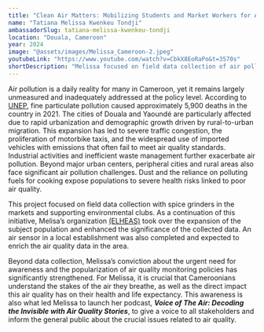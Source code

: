 ```yaml
---
title: "Clean Air Matters: Mobilizing Students and Market Workers for Air Quality Awareness in Douala"
name: "Tatiana Melissa Kwenkeu Tondji"
ambassadorSlug: tatiana-melissa-kwenkeu-tondji
location: "Douala, Cameroon"
year: 2024
image: "@assets/images/Melissa_Cameroon-2.jpeg"
youtubeLink: "https://www.youtube.com/watch?v=CbkX8EoRaPo&t=3570s"
shortDescription: "Melissa focused on field data collection of air pollution with spice grinders in markets and supporting environmental clubs to raise awareness about air quality in Douala, Cameroon."
---
```


Air pollution is a daily reality for many in Cameroon, yet it remains largely unmeasured and inadequately addressed at the policy level. According to <a href="https://www.unep.org/interactives/air-pollution-note" target="_blank" rel="noreferrer noopener" aria-label="UNEP air pollution data">UNEP</a>, fine particulate pollution caused approximately 5,900 deaths in the country in 2021. The cities of Douala and Yaoundé are particularly affected due to rapid urbanization and demographic growth driven by rural-to-urban migration. This expansion has led to severe traffic congestion, the proliferation of motorbike taxis, and the widespread use of imported vehicles with emissions that often fail to meet air quality standards. Industrial activities and inefficient waste management further exacerbate air pollution. Beyond major urban centers, peripheral cities and rural areas also face significant air pollution challenges. Dust and the reliance on polluting fuels for cooking expose populations to severe health risks linked to poor air quality.

This project focused on field data collection with spice grinders in the markets and supporting environmental clubs. As a continuation of this initiative, Melisa’s organization <a href="https://elheas.com/" target="_blank" rel="noreferrer noopener" aria-label="Visit ELHEAS">(ELHEAS)</a> took over the expansion of the subject population and enhanced the significance of the collected data. An air sensor in a local establishment was also completed and expected to enrich the air quality data in the area.

Beyond data collection, Melissa’s conviction about the urgent need for awareness and the popularization of air quality monitoring policies has significantly strengthened. For Melissa, it is crucial that Cameroonians understand the stakes of the air they breathe, as well as the direct impact this air quality has on their health and life expectancy. This awareness is also what led Melissa to launch her podcast, **_Voice of The Air: Decoding the Invisible with Air Quality Stories_**, to give a voice to all stakeholders and inform the general public about the crucial issues related to air quality.
